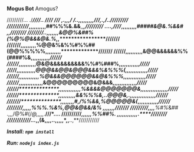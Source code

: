 **Mogus Bot**
Amogus?


/////////... ./******************************************************////.. ////
/// ,.,,,/ /***..***************,,,,,,,,,*///*,.,*******************/../////////
///////////*****************,,,,,,,,,,##%%%&.&&**,,**************,*****/////////
....,////*****************,,,,,,,,,*#####&@&.%&&#  ,,*******************////////
////////*..*************,,,,,,,&@@%&##%(%@%@&&&@&*.%,,*******************///////
///////**************,,,,,,,,,%@@&%&%%#%%##(@@%%%%%,,,,,,,,,*************///////
//////**************,,,,,,,,,,&@@&&&**&&&%%(####%&,,,,,,,,,,,*************//////
//////*************,,,,,,,,,,@&@&&&&&&&&&&%%#%###%,,,,,,,,,,,,*************/////
////*/************,,,,,,,,,,,*@@@&&@@&@@@&&&%&%%%(,,,,,,,,,,,,,************/////
//////*************,,,,,,,,,,,,%@&&&@@@@@@&&@&%%%,,,,,,,,,,,,*,************/////
//////*************,,,,,,,,,,,,,,&@@@@@@@@@&@&&&,,,,,,,,,,,,,,*************/////
//////**************,,,,,,,,,,,,,%&&&&@@@@@@@&,,,,,,,,,,,,,,,,*************/////
//////**************,,,,,,,,,,&&%%%&,..*@@@&,.,,,,,,,,,,,,,,,*************//////
///////**************,,,,,,,,#,*/%%&&,%@@@@@&(*,,,,,,,,,,,,***************//////
////////**************,*,,,,*%%*%.%&%,@@&@&&/&%    ,,,,,,,***************///////
/////////***************,*,,,**%#%*&## .,,,/@%#(/*@,,,,,*.**************///*....
//////////*****************,,,,,,*%%##%.  ,,,,,,,,,,,,*******.**********////////
////////////...*****************,,(&,,,,..,,,,,*,,**************..,**///////////


***Install: `npm install`***

***Run: `nodejs index.js`***

